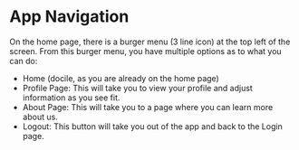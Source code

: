 # App Navigation

On the home page, there is a burger menu (3 line icon) at the top left of the screen. From this burger menu, you have multiple options as to what you can do:

- Home (docile, as you are already on the home page)
- Profile Page: This will take you to view your profile and adjust information as you see fit.
- About Page: This will take you to a page where you can learn more about us.
- Logout: This button will take you out of the app and back to the Login page.